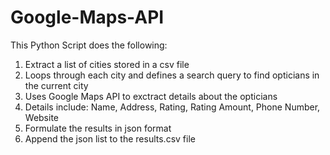 # Google-Maps-API

This Python Script does the following:
1. Extract a list of cities stored in a csv file
2. Loops through each city and defines a search query to find opticians in the current city
3. Uses Google Maps API to exctract details about the opticians
4. Details include: Name, Address, Rating, Rating Amount, Phone Number, Website
5. Formulate the results in json format
6. Append the json list to the results.csv file
